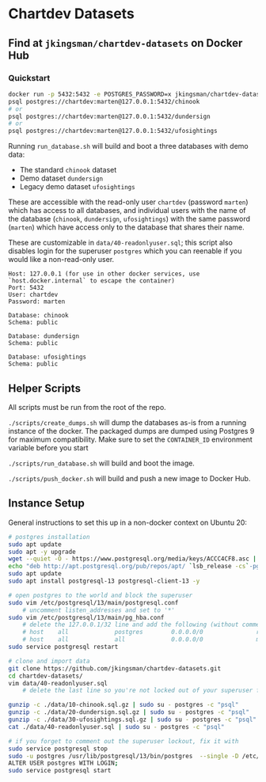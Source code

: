 # Chartdev Datasets

## Find at `jkingsman/chartdev-datasets` on Docker Hub

### Quickstart

```bash
docker run -p 5432:5432 -e POSTGRES_PASSWORD=x jkingsman/chartdev-datasets:latest
psql postgres://chartdev:marten@127.0.0.1:5432/chinook
# or
psql postgres://chartdev:marten@127.0.0.1:5432/dundersign
# or
psql postgres://chartdev:marten@127.0.0.1:5432/ufosightings
```

Running `run_database.sh` will build and boot a three databases with demo data:

* The standard `chinook` dataset
* Demo dataset `dundersign`
* Legacy demo dataset `ufosightings`

These are accessible with the read-only user `chartdev` (password `marten`) which has access to all databases, and individual users with the name of the database (`chinook`, `dundersign`, `ufosightings`) with the same password (`marten`) which have access only to the database that shares their name.

These are customizable in `data/40-readonlyuser.sql`; this script also disables login for the superuser `postgres` which you can reenable if you would like a non-read-only user.

```
Host: 127.0.0.1 (for use in other docker services, use `host.docker.internal` to escape the container)
Port: 5432
User: chartdev
Password: marten

Database: chinook
Schema: public

Database: dundersign
Schema: public

Database: ufosightings
Schema: public
```

## Helper Scripts

All scripts must be run from the root of the repo.

`./scripts/create_dumps.sh` will dump the databases as-is from a running instance of the docker. The packaged dumps are dumped using Postgres 9 for maximum compatibility. Make sure to set the `CONTAINER_ID` environment variable before you start

`./scripts/run_database.sh` will build and boot the image.

`./scripts/push_docker.sh` will build and push a new image to Docker Hub.

## Instance Setup

General instructions to set this up in a non-docker context on Ubuntu 20:

```bash
# postgres installation
sudo apt update
sudo apt -y upgrade
wget --quiet -O - https://www.postgresql.org/media/keys/ACCC4CF8.asc | sudo apt-key add -
echo "deb http://apt.postgresql.org/pub/repos/apt/ `lsb_release -cs`-pgdg main" |sudo tee  /etc/apt/sources.list.d/pgdg.list
sudo apt update
sudo apt install postgresql-13 postgresql-client-13 -y

# open postgres to the world and block the superuser
sudo vim /etc/postgresql/13/main/postgresql.conf
    # uncomment listen_addresses and set to '*'
sudo vim /etc/postgresql/13/main/pg_hba.conf
    # delete the 127.0.0.1/32 line and add the following (without comments):
    # host    all             postgres        0.0.0.0/0               reject
    # host    all             all             0.0.0.0/0               md5
sudo service postgresql restart

# clone and import data
git clone https://github.com/jkingsman/chartdev-datasets.git
cd chartdev-datasets/
vim data/40-readonlyuser.sql
    # delete the last line so you're not locked out of your superuser forever

gunzip -c ./data/10-chinook.sql.gz | sudo su - postgres -c "psql"
gunzip -c ./data/20-dundersign.sql.gz | sudo su - postgres -c "psql"
gunzip -c ./data/30-ufosightings.sql.gz | sudo su - postgres -c "psql"
cat ./data/40-readonlyuser.sql | sudo su - postgres -c "psql"

# if you forget to comment out the superuser lockout, fix it with
sudo service postgresql stop
sudo -u postgres /usr/lib/postgresql/13/bin/postgres  --single -D /etc/postgresql/13/main/ chinook
ALTER USER postgres WITH LOGIN;
sudo service postgresql start
```
